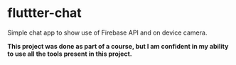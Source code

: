 # fluttter-chat
Simple chat app to show use of Firebase API and on device camera.

**This project was done as part of a course, but I am confident in my ability to use all the tools present in this project.**
